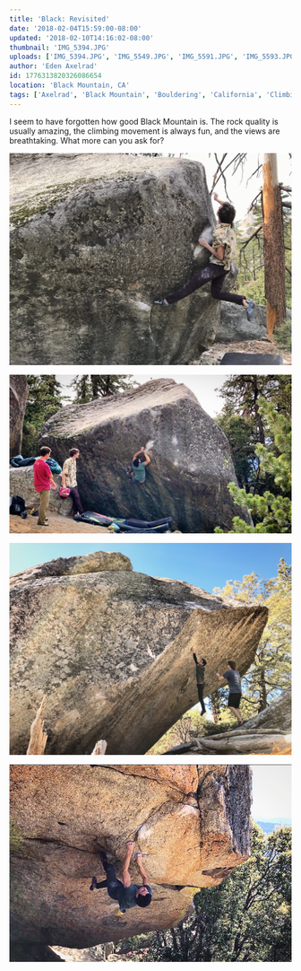 ```yaml
---
title: 'Black: Revisited'
date: '2018-02-04T15:59:00-08:00'
updated: '2018-02-10T14:16:02-08:00'
thumbnail: 'IMG_5394.JPG'
uploads: ['IMG_5394.JPG', 'IMG_5549.JPG', 'IMG_5591.JPG', 'IMG_5593.JPG']
author: 'Eden Axelrad'
id: 1776313820326086654
location: 'Black Mountain, CA'
tags: ['Axelrad', 'Black Mountain', 'Bouldering', 'California', 'Climbing', 'granite', 'highball']
---
```


I seem to have forgotten how good Black Mountain is. The rock quality is usually amazing, the climbing movement is always fun, and the views are breathtaking. What more can you ask for?

![Joel on Brut Us](uploads/IMG_5394.JPG)

![Itai on Brut Us](uploads/IMG_5549.JPG)

![Itai on Teahupoo](uploads/IMG_5591.JPG)

![Itai on Howl's Moving Castle](uploads/IMG_5593.JPG)
